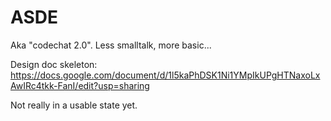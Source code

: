 # ASDE

Aka "codechat 2.0". Less smalltalk, more basic...

Design doc skeleton: https://docs.google.com/document/d/1l5kaPhDSK1Ni1YMpIkUPgHTNaxoLxAwIRc4tkk-FanI/edit?usp=sharing

Not really in a usable state yet.
